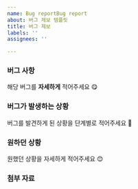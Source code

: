 ```yaml
---
name: Bug reportBug report
about: 버그 제보 템플릿
title: 버그 제보
labels: ''
assignees: ''

---
```


### 버그 사항
해당 버그를 **자세하게** 적어주세요 😋
 

### 버그가 발생하는 상황
버그를 발견하게 된 상황을 단계별로 적어주세요 🤩
 

### 원하던 상황
원했던 상황을 자세하게 적어주세요 😊
 

### **첨부 자료**
